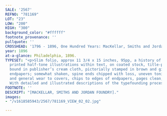 ```yaml
---
SALE: '2567'
REFNO: "781169"
LOT: "23"
LOW: "200"
HIGH: "300"
background_color: "#ffffff"
footnote_provenance: ''
pullquote: ''
CROSSHEAD: '1796 - 1896, One Hundred Years: MacKellar, Smiths and Jordan Foundry.'
year: 1896
at-a-glance: Philadelphia, 1896.
TYPESET: "<p>Slim folio, approx 11 3/4 x 15 inches, 95pp, a history of the firm, maroon
  printed half-tone illustrations within text, on coated stock, title-page polychromatic,
  bound in publisher’s cream cloth, pictorially stamped in brown and gilt, decorative
  endpapers; somewhat shaken, spine ends chipped with loss, uneven toning, soiling
  and general wear to covers, chips to edges of endpapers, pages clean, a good copy.
  With detailed and illustrated descriptions of the typefounding process.</p>"
FOOTNOTE: ''
DESCRIPT: "[MACKELLAR, SMITHS AND JORDAN FOUNDRY]."
images:
- "/v1618585943/2567/781169_VIEW_02_02.jpg"

---
```

